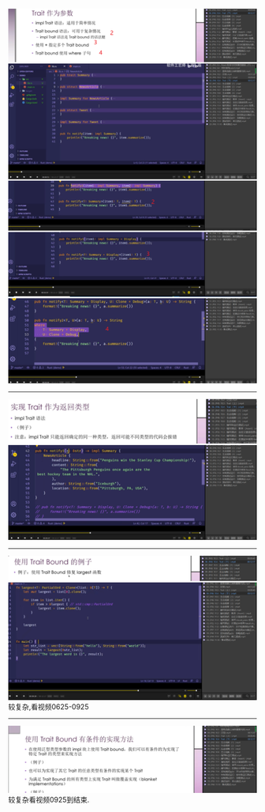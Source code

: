 ![](images/2021-08-31-19-11-34.png)
![](images/2021-08-31-19-05-36.png)
![](images/2021-08-31-19-07-32.png)
![](images/2021-08-31-19-10-37.png)
![](images/2021-08-31-19-13-04.png)
***
![](images/2021-08-31-19-16-55.png)
![](images/2021-08-31-19-15-34.png)
***
![](images/2021-08-31-19-17-23.png)
![](images/2021-08-31-19-20-51.png)
较复杂,看视频0625-0925
***
![](images/2021-08-31-19-23-48.png)
较复杂看视频0925到结束.
